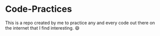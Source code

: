 # Code-Practices
This is a repo created by me to practice any and every code out there on the internet that I find interesting.
:smile:
